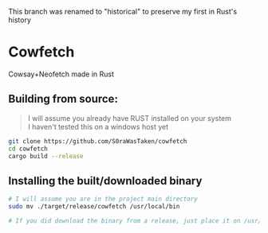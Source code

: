 This branch was renamed to "historical" to preserve my first in Rust's history

# Cowfetch
Cowsay+Neofetch made in Rust

## Building from source:
> I will assume you already have RUST installed on your system<br>
I haven't tested this on a windows host yet

```sh
git clone https://github.com/S0raWasTaken/cowfetch
cd cowfetch
cargo build --release
```

## Installing the built/downloaded binary
```sh
# I will assume you are in the project main directory
sudo mv ./target/release/cowfetch /usr/local/bin

# If you did download the binary from a release, just place it on /usr/local/bin and it should work
```
